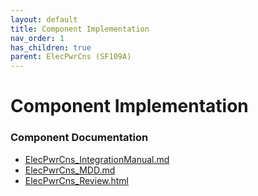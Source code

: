 ```yaml
---
layout: default
title: Component Implementation
nav_order: 1
has_children: true
parent: ElecPwrCns (SF109A)
---
```

# Component Implementation
### Component Documentation

- [ElecPwrCns_IntegrationManual.md](doc/ElecPwrCns_IntegrationManual.md)
- [ElecPwrCns_MDD.md](doc/ElecPwrCns_MDD.md)
- [ElecPwrCns_Review.html](doc/ElecPwrCns_Review.html)


